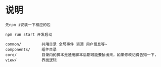 # 说明

    先npm i安装一下相应的包

    npm run start 开发启动

    common/         共用目录 全局事件 资源 用户信息等~
    components/     组件目录
    core/           目录内的脚本是通用脚本后期可能要抽出来，如果修改记得告知一下，
    view/           界面逻辑
